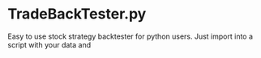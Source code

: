 # TradeBackTester.py
Easy to use stock strategy backtester for python users. Just import into a script with your data and 
